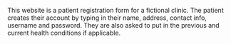 This website is a patient registration form for a fictional clinic. The patient creates their account by typing in their name, address, contact info, username and password. 
They are also asked to put in the previous and current health conditions if applicable.
